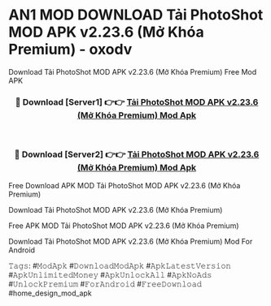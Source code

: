 # AN1 MOD DOWNLOAD Tải PhotoShot MOD APK v2.23.6 (Mở Khóa Premium) - oxodv
Download Tải PhotoShot MOD APK v2.23.6 (Mở Khóa Premium) Free Mod APK

<div align="center">
<h3>🔴 Download [Server1] 👉👉 <a href="https://apk-comot.site?title=Tải_PhotoShot_MOD_APK_v2.23.6_(Mở_Khóa_Premium)">Tải PhotoShot MOD APK v2.23.6 (Mở Khóa Premium) Mod Apk</a></h3><br>

<h3>🔴 Download [Server2] 👉👉 <a href="https://apk-comot.site?title=Tải_PhotoShot_MOD_APK_v2.23.6_(Mở_Khóa_Premium)">Tải PhotoShot MOD APK v2.23.6 (Mở Khóa Premium) Mod Apk</a></h3>
</div>


Free Download APK MOD Tải PhotoShot MOD APK v2.23.6 (Mở Khóa Premium)

Download Tải PhotoShot MOD APK v2.23.6 (Mở Khóa Premium) 

Free APK MOD Tải PhotoShot MOD APK v2.23.6 (Mở Khóa Premium) 

Download Tải PhotoShot MOD APK v2.23.6 (Mở Khóa Premium) Mod For Android

𝚃𝚊𝚐𝚜: #𝙼𝚘𝚍𝙰𝚙𝚔 #𝙳𝚘𝚠𝚗𝚕𝚘𝚊𝚍𝙼𝚘𝚍𝙰𝚙𝚔 #𝙰𝚙𝚔𝙻𝚊𝚝𝚎𝚜𝚝𝚅𝚎𝚛𝚜𝚒𝚘𝚗 #𝙰𝚙𝚔𝚄𝚗𝚕𝚒𝚖𝚒𝚝𝚎𝚍𝙼𝚘𝚗𝚎𝚢 #𝙰𝚙𝚔𝚄𝚗𝚕𝚘𝚌𝚔𝙰𝚕𝚕 #𝙰𝚙𝚔𝙽𝚘𝙰𝚍𝚜 #𝚄𝚗𝚕𝚘𝚌𝚔𝙿𝚛𝚎𝚖𝚒𝚞𝚖 #𝙵𝚘𝚛𝙰𝚗𝚍𝚛𝚘𝚒𝚍 #𝙵𝚛𝚎𝚎𝙳𝚘𝚠𝚗𝚕𝚘𝚊𝚍 #home_design_mod_apk